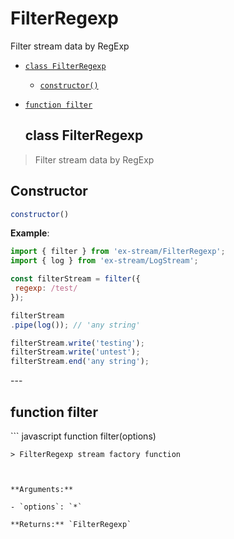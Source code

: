 # FilterRegexp

Filter stream data by RegExp


- [`class FilterRegexp`](#class-filterregexp)
  - [`constructor()`](#filterregexp-constructor-constructor)


- [`function filter`](#function-filter)
<a id="class-filterregexp"></a><h2>class FilterRegexp</h2>
> Filter stream data by RegExp

<h2>Constructor</h2>

``` javascript
constructor()
```
<a id="filterregexp-constructor-constructor"></a>

**Example**:
  ``` javascript
  import { filter } from 'ex-stream/FilterRegexp';
import { log } from 'ex-stream/LogStream';

const filterStream = filter({
   regexp: /test/
});

filterStream
 .pipe(log()); // 'any string'

filterStream.write('testing');
filterStream.write('untest');
filterStream.end('any string');
  ```
---<a id="function-filter"></a><h2>function filter</h2>``` javascript
function filter(options)
```
> FilterRegexp stream factory function



**Arguments:**

- `options`: `*`

**Returns:** `FilterRegexp`

